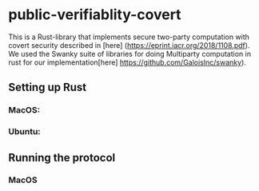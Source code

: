 # public-verifiablity-covert

This is a Rust-library that implements secure two-party computation with covert security described in [here] (https://eprint.iacr.org/2018/1108.pdf). We used the Swanky suite of libraries for doing Multiparty computation in rust for our implementation[here] https://github.com/GaloisInc/swanky). 

## Setting up Rust

### MacOS: 

### Ubuntu:

## Running the protocol

### MacOS
